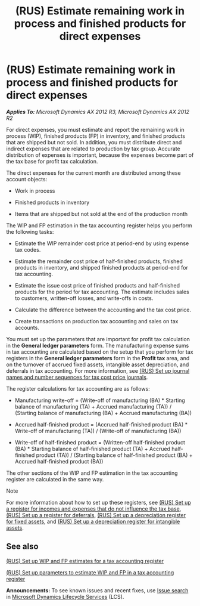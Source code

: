 ﻿---
title: (RUS) Estimate remaining work in process and finished products for direct expenses
TOCTitle: (RUS) Estimate remaining work in process and finished products for direct expenses
ms:assetid: 6c861d5e-3897-4d78-b786-84cc81024c8a
ms:mtpsurl: https://technet.microsoft.com/en-us/library/JJ911505(v=AX.60)
ms:contentKeyID: 52075391
ms.date: 04/18/2014
mtps_version: v=AX.60
---

# (RUS) Estimate remaining work in process and finished products for direct expenses 


_**Applies To:** Microsoft Dynamics AX 2012 R3, Microsoft Dynamics AX 2012 R2_

For direct expenses, you must estimate and report the remaining work in process (WIP), finished products (FP) in inventory, and finished products that are shipped but not sold. In addition, you must distribute direct and indirect expenses that are related to production by tax group. Accurate distribution of expenses is important, because the expenses become part of the tax base for profit tax calculation.

The direct expenses for the current month are distributed among these account objects:

  - Work in process

  - Finished products in inventory

  - Items that are shipped but not sold at the end of the production month

The WIP and FP estimation in the tax accounting register helps you perform the following tasks:

  - Estimate the WIP remainder cost price at period-end by using expense tax codes.

  - Estimate the remainder cost price of half-finished products, finished products in inventory, and shipped finished products at period-end for tax accounting.

  - Estimate the issue cost price of finished products and half-finished products for the period for tax accounting. The estimate includes sales to customers, written-off losses, and write-offs in costs.

  - Calculate the difference between the accounting and the tax cost price.

  - Create transactions on production tax accounting and sales on tax accounts.

You must set up the parameters that are important for profit tax calculation in the **General ledger parameters** form. The manufacturing expense sums in tax accounting are calculated based on the setup that you perform for tax registers in the **General ledger parameters** form in the **Profit tax** area, and on the turnover of accrued fixed assets, intangible asset depreciation, and deferrals in tax accounting. For more information, see [(RUS) Set up journal names and number sequences for tax cost price journals](rus-set-up-journal-names-and-number-sequences-for-tax-cost-price-journals.md).

The register calculations for tax accounting are as follows:

  - Manufacturing write-off = (Write-off of manufacturing (BA) \* Starting balance of manufacturing (TA) + Accrued manufacturing (TA)) / (Starting balance of manufacturing (BA) + Accrued manufacturing (BA))

  - Accrued half-finished product = (Accrued half-finished product (BA) \* Write-off of manufacturing (TA)) / (Write-off of manufacturing (BA))

  - Write-off of half-finished product = (Written-off half-finished product (BA) \* Starting balance of half-finished product (TA) + Accrued half-finished product (TA)) / (Starting balance of half-finished product (BA) + Accrued half-finished product (BA))

The other sections of the WIP and FP estimation in the tax accounting register are calculated in the same way.


> [!NOTE]
> <P>For more information about how to set up these registers, see <A href="rus-set-up-a-register-for-incomes-and-expenses-that-do-not-influence-the-tax-base.md">(RUS) Set up a register for incomes and expenses that do not influence the tax base</A>, <A href="rus-set-up-a-register-for-deferrals.md">(RUS) Set up a register for deferrals</A>, <A href="rus-set-up-a-depreciation-register-for-fixed-assets.md">(RUS) Set up a depreciation register for fixed assets</A>, and <A href="rus-set-up-a-depreciation-register-for-intangible-assets.md">(RUS) Set up a depreciation register for intangible assets</A>.</P>



## See also

[(RUS) Set up WIP and FP estimates for a tax accounting register](rus-set-up-wip-and-fp-estimates-for-a-tax-accounting-register.md)

[(RUS) Set up parameters to estimate WIP and FP in a tax accounting register](rus-set-up-parameters-to-estimate-wip-and-fp-in-a-tax-accounting-register.md)

  
**Announcements:** To see known issues and recent fixes, use [Issue search](http://go.microsoft.com/fwlink/?linkid=389258) in [Microsoft Dynamics Lifecycle Services](http://go.microsoft.com/fwlink/?linkid=306505) (LCS).

